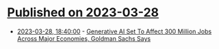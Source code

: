 # [Published on 2023-03-28](index.md)

* [2023-03-28, 18:40:00](https://tech.slashdot.org/story/23/03/28/185218/generative-ai-set-to-affect-300-million-jobs-across-major-economies-goldman-sachs-says?utm_source=rss1.0mainlinkanon&utm_medium=feed) - [Generative AI Set To Affect 300 Million Jobs Across Major Economies, Goldman Sachs Says](https://tech.slashdot.org/story/23/03/28/185218/generative-ai-set-to-affect-300-million-jobs-across-major-economies-goldman-sachs-says?utm_source=rss1.0mainlinkanon&utm_medium=feed)

